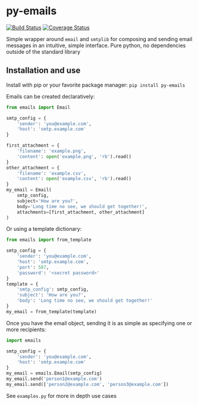 # py-emails
[![Build Status](https://travis-ci.org/whitebarry/py-emails.svg?branch=master)](https://travis-ci.org/whitebarry/py-emails)
[![Coverage Status](https://coveralls.io/repos/github/whitebarry/py-emails/badge.svg)](https://coveralls.io/github/whitebarry/py-emails)


Simple wrapper around `email` and `smtplib` for composing and sending email messages in an intuitive, simple interface.
Pure python, no dependencies outside of the standard library


## Installation and use
Install with pip or your favorite package manager: `pip install py-emails`


Emails can be created declaratively:
```python
from emails import Email

smtp_config = {
    'sender': 'you@example.com',
    'host': 'smtp.example.com'
}

first_attachment = {
    'filename': 'example.png', 
    'content': open('example.png', 'rb').read()
}
other_attachment = {
    'filename': 'example.csv', 
    'content': open('example.csv', 'rb').read()
}
my_email = Email( 
    smtp_config, 
    subject='How are you?',
    body='Long time no see, we should get together!',
    attachments=[first_attachment, other_attachment]
)
```

Or using a template dictionary:
```python
from emails import from_template

smtp_config = {
    'sender': 'you@example.com',
    'host': 'smtp.example.com',
    'port': 587,
    'password': '<secret password>'
}
template = {
    'smtp_config': smtp_config,
    'subject': 'How are you?',
    'body': 'Long time no see, we should get together!'
}
my_email = from_template(template)
```


Once you have the email object, sending it is as simple as specifying one or more recipients:
```python
import emails

smtp_config = {
    'sender': 'you@example.com',
    'host': 'smtp.example.com'
}
my_email = emails.Email(smtp_config)
my_email.send('person1@example.com')
my_email.send(['person2@example.com', 'person3@example.com'])
```

See `examples.py` for more in depth use cases
